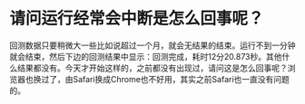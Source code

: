 # 请问运行经常会中断是怎么回事呢？

回测数据只要稍微大一些比如说超过一个月，就会无结果的结束。运行不到一分钟就会结束，然后下边的回测结果中显示：回测完成，耗时12分20.873秒。其他什么结果都没有。今天才开始这样的，之前都没有出现过，请问这是怎么回事呢？浏览器也换过了，由Safari换成Chrome也不好用，其实之前Safari也一直没有问题的。